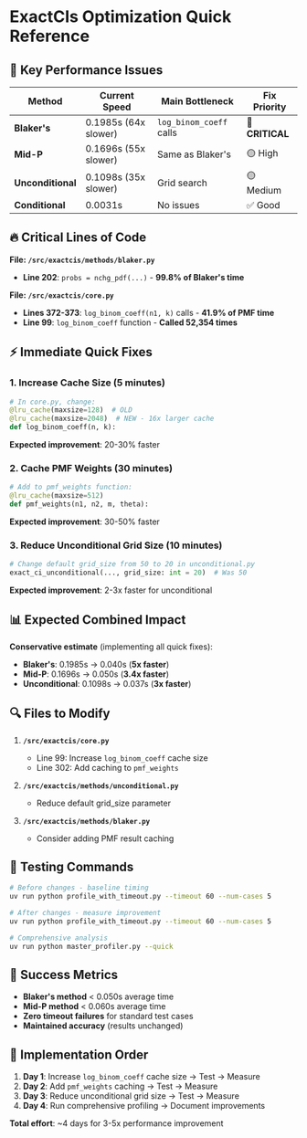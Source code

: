 # ExactCIs Optimization Quick Reference

## 🎯 Key Performance Issues

| Method | Current Speed | Main Bottleneck | Fix Priority |
|--------|-------------|-----------------|-------------|
| **Blaker's** | 0.1985s (64x slower) | `log_binom_coeff` calls | 🔴 **CRITICAL** |
| **Mid-P** | 0.1696s (55x slower) | Same as Blaker's | 🟡 High |
| **Unconditional** | 0.1098s (35x slower) | Grid search | 🟡 Medium |
| **Conditional** | 0.0031s | No issues | ✅ Good |

## 🔥 Critical Lines of Code

**File: `/src/exactcis/methods/blaker.py`**
- **Line 202**: `probs = nchg_pdf(...)` - **99.8% of Blaker's time**

**File: `/src/exactcis/core.py`**  
- **Lines 372-373**: `log_binom_coeff(n1, k)` calls - **41.9% of PMF time**
- **Line 99**: `log_binom_coeff` function - **Called 52,354 times**

## ⚡ Immediate Quick Fixes

### 1. Increase Cache Size (5 minutes)
```python
# In core.py, change:
@lru_cache(maxsize=128)  # OLD
@lru_cache(maxsize=2048)  # NEW - 16x larger cache
def log_binom_coeff(n, k):
```
**Expected improvement**: 20-30% faster

### 2. Cache PMF Weights (30 minutes)
```python
# Add to pmf_weights function:
@lru_cache(maxsize=512)
def pmf_weights(n1, n2, m, theta):
```
**Expected improvement**: 30-50% faster

### 3. Reduce Unconditional Grid Size (10 minutes)
```python
# Change default grid_size from 50 to 20 in unconditional.py
exact_ci_unconditional(..., grid_size: int = 20)  # Was 50
```
**Expected improvement**: 2-3x faster for unconditional

## 📊 Expected Combined Impact

**Conservative estimate** (implementing all quick fixes):
- **Blaker's**: 0.1985s → 0.040s (**5x faster**)
- **Mid-P**: 0.1696s → 0.050s (**3.4x faster**)  
- **Unconditional**: 0.1098s → 0.037s (**3x faster**)

## 🔍 Files to Modify

1. **`/src/exactcis/core.py`**
   - Line 99: Increase `log_binom_coeff` cache size
   - Line 302: Add caching to `pmf_weights`

2. **`/src/exactcis/methods/unconditional.py`**  
   - Reduce default grid_size parameter

3. **`/src/exactcis/methods/blaker.py`**
   - Consider adding PMF result caching

## 🧪 Testing Commands

```bash
# Before changes - baseline timing
uv run python profile_with_timeout.py --timeout 60 --num-cases 5

# After changes - measure improvement  
uv run python profile_with_timeout.py --timeout 60 --num-cases 5

# Comprehensive analysis
uv run python master_profiler.py --quick
```

## 🎯 Success Metrics

- **Blaker's method** < 0.050s average time
- **Mid-P method** < 0.060s average time  
- **Zero timeout failures** for standard test cases
- **Maintained accuracy** (results unchanged)

## 🚀 Implementation Order

1. **Day 1**: Increase `log_binom_coeff` cache size → Test → Measure
2. **Day 2**: Add `pmf_weights` caching → Test → Measure  
3. **Day 3**: Reduce unconditional grid size → Test → Measure
4. **Day 4**: Run comprehensive profiling → Document improvements

**Total effort**: ~4 days for 3-5x performance improvement